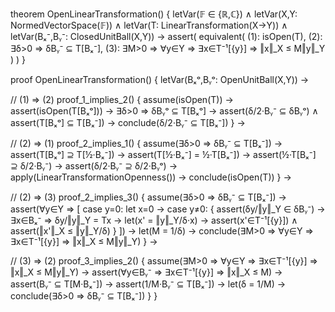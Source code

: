 theorem OpenLinearTransformation() {
  letVar(𝔽 ∈ {ℝ,ℂ}) ∧
  letVar(X,Y: NormedVectorSpace(𝔽)) ∧
  letVar(T: LinearTransformation(X→Y)) ∧
  letVar(Bₓ⁻,Bᵧ⁻: ClosedUnitBall(X,Y)) →
  assert(
    equivalent(
      (1): isOpen(T),
      (2): ∃δ>0 ⇒ δBᵧ⁻ ⊆ T[Bₓ⁻],
      (3): ∃M>0 ⇒ ∀y∈Y ⇒ ∃x∈T⁻¹[{y}] ⇒ ‖x‖_X ≤ M‖y‖_Y
    )
  )
}

proof OpenLinearTransformation() {
  letVar(Bₓᵒ,Bᵧᵒ: OpenUnitBall(X,Y)) →
  
  // (1) ⇒ (2)
  proof_1_implies_2() {
    assume(isOpen(T)) →
    assert(isOpen(T[Bₓᵒ])) →
    ∃δ>0 ⇒ δBᵧᵒ ⊆ T[Bₓᵒ] →
    assert(δ/2·Bᵧ⁻ ⊆ δBᵧᵒ) ∧
    assert(T[Bₓᵒ] ⊆ T[Bₓ⁻]) →
    conclude(δ/2·Bᵧ⁻ ⊆ T[Bₓ⁻])
  } →

  // (2) ⇒ (1)
  proof_2_implies_1() {
    assume(∃δ>0 ⇒ δBᵧ⁻ ⊆ T[Bₓ⁻]) →
    assert(T[Bₓᵒ] ⊇ T[½·Bₓ⁻]) →
    assert(T[½·Bₓ⁻] = ½·T[Bₓ⁻]) →
    assert(½·T[Bₓ⁻] ⊇ δ/2·Bᵧ⁻) →
    assert(δ/2·Bᵧ⁻ ⊇ δ/2·Bᵧᵒ) →
    apply(LinearTransformationOpenness()) →
    conclude(isOpen(T))
  } →

  // (2) ⇒ (3) 
  proof_2_implies_3() {
    assume(∃δ>0 ⇒ δBᵧ⁻ ⊆ T[Bₓ⁻]) →
    assert(∀y∈Y ⇒ [
      case y=0: let x=0 →
      case y≠0: {
        assert(δy/‖y‖_Y ∈ δBᵧ⁻) →
        ∃x∈Bₓ⁻ ⇒ δy/‖y‖_Y = Tx →
        let(x' = ‖y‖_Y/δ·x) →
        assert(x'∈T⁻¹[{y}]) ∧
        assert(‖x'‖_X ≤ ‖y‖_Y/δ)
      }
    ]) →
    let(M = 1/δ) →
    conclude(∃M>0 ⇒ ∀y∈Y ⇒ ∃x∈T⁻¹[{y}] ⇒ ‖x‖_X ≤ M‖y‖_Y)
  } →

  // (3) ⇒ (2)
  proof_3_implies_2() {
    assume(∃M>0 ⇒ ∀y∈Y ⇒ ∃x∈T⁻¹[{y}] ⇒ ‖x‖_X ≤ M‖y‖_Y) →
    assert(∀y∈Bᵧ⁻ ⇒ ∃x∈T⁻¹[{y}] ⇒ ‖x‖_X ≤ M) →
    assert(Bᵧ⁻ ⊆ T[M·Bₓ⁻]) →
    assert(1/M·Bᵧ⁻ ⊆ T[Bₓ⁻]) →
    let(δ = 1/M) →
    conclude(∃δ>0 ⇒ δBᵧ⁻ ⊆ T[Bₓ⁻])
  }
}